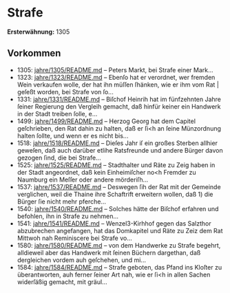 # Strafe

**Ersterwähnung:** 1305

## Vorkommen
- 1305: [jahre/1305/README.md](../jahre/1305/README.md) – Peters Markt, bei Strafe
einer Mark...
- 1323: [jahre/1323/README.md](../jahre/1323/README.md) – Ebenſo hat er verordnet, wer fremden Wein verkaufen
wolle, der hat ihn müſſen ſhänken, wie er ihm vom Rat |
geſeßt worden, bei Strafe von ſo...
- 1331: [jahre/1331/README.md](../jahre/1331/README.md) – Biſchof Heinrih hat im fünfzehnten Jahre ſeiner
Regierung den Vergleih gemacht, daß hinfür keiner ein
Handwerk in der Stadt treiben ſolle, e...
- 1499: [jahre/1499/README.md](../jahre/1499/README.md) – Herzog Georg hat dem Capitel geſchrieben, den Rat
dahin zu halten, daß er ſi<h an ſeine Münzordnung halten
ſollte, und wenn er es nicht bis...
- 1518: [jahre/1518/README.md](../jahre/1518/README.md) – Dieſes Jahr iſ ein großes Sterben allhier geweſen,
daß auch darüber etlihe Ratsfreunde und andere Bürger
davon gezogen ſind, die bei Strafe...
- 1525: [jahre/1525/README.md](../jahre/1525/README.md) – Stadthalter und Räte zu Zeig haben in der Stadt
angeordnet, daß kein Einheimiſcher no<h Fremder zu
Naumburg ein Meſſer oder andere mörderiſh...
- 1537: [jahre/1537/README.md](../jahre/1537/README.md) – Deswegen ſih der Rat mit der Gemeinde verglichen, weil
die Thaine ihre Schaftrift erweitern wollen, daß 1) die
Bürger ſie nicht mehr pferche...
- 1540: [jahre/1540/README.md](../jahre/1540/README.md) – Solches hätte
der Biſchof erfahren und befohlen, ihn in Strafe zu
nehmen...
- 1541: [jahre/1541/README.md](../jahre/1541/README.md) – Wenzel3-Kirhhof gegen das Salzthor
abzubrechen angefangen, hat das Domkapitel und Räte zu
Zeiz dem Rat Mittwoh nah Reminiscere bei Strafe
vo...
- 1580: [jahre/1580/README.md](../jahre/1580/README.md) – von dem Handwerke
zu Strafe begehrt, alldieweil aber das Handwerk mit
ſeinen Büchern dargethan, daß dergleichen vordem auh
geſchehen, und mi...
- 1584: [jahre/1584/README.md](../jahre/1584/README.md) – Strafe geboten, das Pfand
ins Kloſter zu überantworten, auh ferner ſeiner Art nah,
wie er ſi<h in allen Sachen widerſäßig gemacht, mit
gräul...
